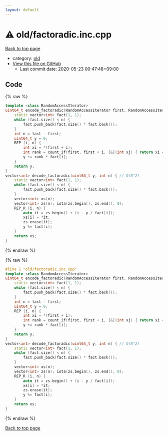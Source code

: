 ```yaml
---
layout: default
---
```


<!-- mathjax config similar to math.stackexchange -->
<script type="text/javascript" async
  src="https://cdnjs.cloudflare.com/ajax/libs/mathjax/2.7.5/MathJax.js?config=TeX-MML-AM_CHTML">
</script>
<script type="text/x-mathjax-config">
  MathJax.Hub.Config({
    TeX: { equationNumbers: { autoNumber: "AMS" }},
    tex2jax: {
      inlineMath: [ ['$','$'] ],
      processEscapes: true
    },
    "HTML-CSS": { matchFontHeight: false },
    displayAlign: "left",
    displayIndent: "2em"
  });
</script>

<script type="text/javascript" src="https://cdnjs.cloudflare.com/ajax/libs/jquery/3.4.1/jquery.min.js"></script>
<script src="https://cdn.jsdelivr.net/npm/jquery-balloon-js@1.1.2/jquery.balloon.min.js" integrity="sha256-ZEYs9VrgAeNuPvs15E39OsyOJaIkXEEt10fzxJ20+2I=" crossorigin="anonymous"></script>
<script type="text/javascript" src="../../assets/js/copy-button.js"></script>
<link rel="stylesheet" href="../../assets/css/copy-button.css" />


# :warning: old/factoradic.inc.cpp

<a href="../../index.html">Back to top page</a>

* category: <a href="../../index.html#149603e6c03516362a8da23f624db945">old</a>
* <a href="{{ site.github.repository_url }}/blob/master/old/factoradic.inc.cpp">View this file on GitHub</a>
    - Last commit date: 2020-05-23 00:47:48+09:00




## Code

<a id="unbundled"></a>
{% raw %}
```cpp
template <class RandomAccessIterator>
uint64_t encode_factoradic(RandomAccessIterator first, RandomAccessIterator last) { // O(N^2)
    static vector<int> fact(1, 1);
    while (fact.size() < n) {
        fact.push_back(fact.size() * fact.back());
    }
    int n = last - first;
    uint64_t y = 0;
    REP (i, n) {
        int xi = *(first + i);
        int rank = count_if(first, first + i, [&](int xj) { return xi < xj; });
        y += rank * fact[i];
    }
    return y;
}
vector<int> decode_factoradic(uint64_t y, int n) { // O(N^2)
    static vector<int> fact(1, 1);
    while (fact.size() < n) {
        fact.push_back(fact.size() * fact.back());
    }
    vector<int> xs(n);
    vector<int> zs(n); iota(zs.begin(), zs.end(), 0);
    REP_R (i, n) {
        auto it = zs.begin() + (i - y / fact[i]);
        xs[i] = *it;
        zs.erase(it);
        y %= fact[i];
    }
    return xs;
}

```
{% endraw %}

<a id="bundled"></a>
{% raw %}
```cpp
#line 1 "old/factoradic.inc.cpp"
template <class RandomAccessIterator>
uint64_t encode_factoradic(RandomAccessIterator first, RandomAccessIterator last) { // O(N^2)
    static vector<int> fact(1, 1);
    while (fact.size() < n) {
        fact.push_back(fact.size() * fact.back());
    }
    int n = last - first;
    uint64_t y = 0;
    REP (i, n) {
        int xi = *(first + i);
        int rank = count_if(first, first + i, [&](int xj) { return xi < xj; });
        y += rank * fact[i];
    }
    return y;
}
vector<int> decode_factoradic(uint64_t y, int n) { // O(N^2)
    static vector<int> fact(1, 1);
    while (fact.size() < n) {
        fact.push_back(fact.size() * fact.back());
    }
    vector<int> xs(n);
    vector<int> zs(n); iota(zs.begin(), zs.end(), 0);
    REP_R (i, n) {
        auto it = zs.begin() + (i - y / fact[i]);
        xs[i] = *it;
        zs.erase(it);
        y %= fact[i];
    }
    return xs;
}

```
{% endraw %}

<a href="../../index.html">Back to top page</a>

